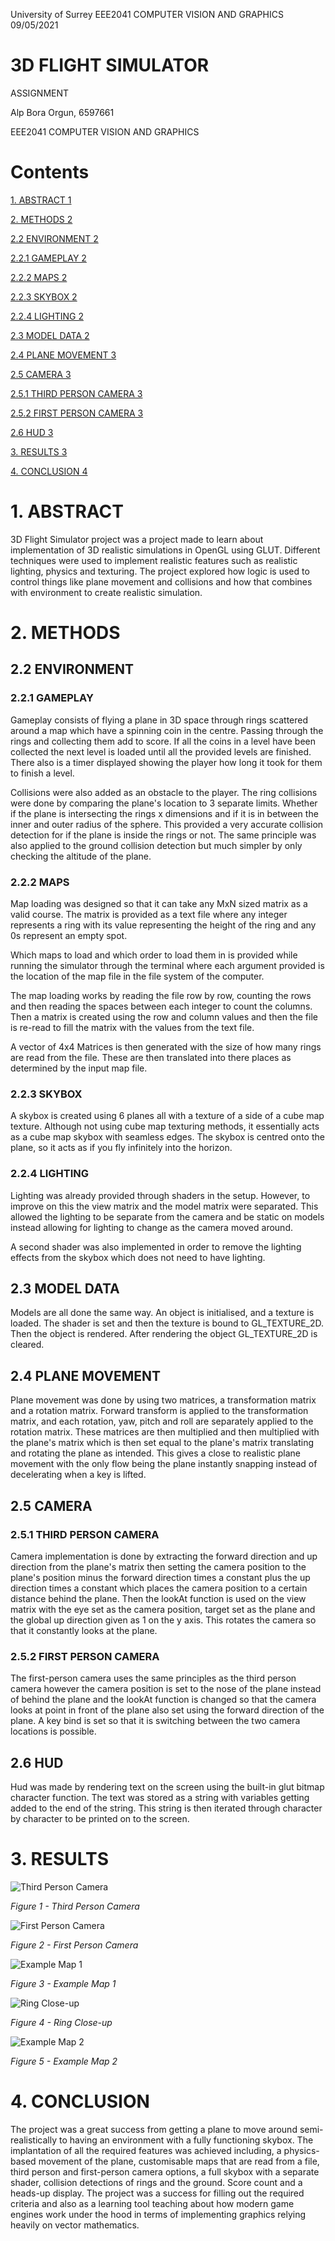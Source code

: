 University of Surrey EEE2041 COMPUTER VISION AND GRAPHICS 09/05/2021

# 3D FLIGHT SIMULATOR
 ASSIGNMENT

Alp Bora Orgun, 6597661

EEE2041 COMPUTER VISION AND GRAPHICS

# Contents

[1. ABSTRACT 1](#1-abstract)

[2. METHODS 2](#2-methods)

[2.2 ENVIRONMENT 2](#22-environment)

[2.2.1 GAMEPLAY 2](#221-gameplay)

[2.2.2 MAPS 2](#222-maps)

[2.2.3 SKYBOX 2](#223-skybox)

[2.2.4 LIGHTING 2](#224-lighting)

[2.3 MODEL DATA 2](#23-model-data)

[2.4 PLANE MOVEMENT 3](#23-model-data)

[2.5 CAMERA 3](#25-camera)

[2.5.1 THIRD PERSON CAMERA 3](#251-third-person-camera)

[2.5.2 FIRST PERSON CAMERA 3](#251-third-person-camera)

[2.6 HUD 3](#26-hud)

[3. RESULTS 3](#3-results)

[4. CONCLUSION 4](#4-conclusion)

# 1. ABSTRACT

3D Flight Simulator project was a project made to learn about implementation of 3D realistic simulations in OpenGL using GLUT. Different techniques were used to implement realistic features such as realistic lighting, physics and texturing. The project explored how logic is used to control things like plane movement and collisions and how that combines with environment to create realistic simulation.

# 2. METHODS

## 2.2 ENVIRONMENT

### 2.2.1 GAMEPLAY

Gameplay consists of flying a plane in 3D space through rings scattered around a map which have a spinning coin in the centre. Passing through the rings and collecting them add to score. If all the coins in a level have been collected the next level is loaded until all the provided levels are finished. There also is a timer displayed showing the player how long it took for them to finish a level.

Collisions were also added as an obstacle to the player. The ring collisions were done by comparing the plane&#39;s location to 3 separate limits. Whether if the plane is intersecting the rings x dimensions and if it is in between the inner and outer radius of the sphere. This provided a very accurate collision detection for if the plane is inside the rings or not. The same principle was also applied to the ground collision detection but much simpler by only checking the altitude of the plane.

### 2.2.2 MAPS

Map loading was designed so that it can take any MxN sized matrix as a valid course. The matrix is provided as a text file where any integer represents a ring with its value representing the height of the ring and any 0s represent an empty spot.

Which maps to load and which order to load them in is provided while running the simulator through the terminal where each argument provided is the location of the map file in the file system of the computer.

The map loading works by reading the file row by row, counting the rows and then reading the spaces between each integer to count the columns. Then a matrix is created using the row and column values and then the file is re-read to fill the matrix with the values from the text file.

A vector of 4x4 Matrices is then generated with the size of how many rings are read from the file. These are then translated into there places as determined by the input map file.

### 2.2.3 SKYBOX

A skybox is created using 6 planes all with a texture of a side of a cube map texture. Although not using cube map texturing methods, it essentially acts as a cube map skybox with seamless edges. The skybox is centred onto the plane, so it acts as if you fly infinitely into the horizon.

### 2.2.4 LIGHTING

Lighting was already provided through shaders in the setup. However, to improve on this the view matrix and the model matrix were separated. This allowed the lighting to be separate from the camera and be static on models instead allowing for lighting to change as the camera moved around.

 A second shader was also implemented in order to remove the lighting effects from the skybox which does not need to have lighting.

## 2.3 MODEL DATA

Models are all done the same way. An object is initialised, and a texture is loaded. The shader is set and then the texture is bound to GL\_TEXTURE\_2D. Then the object is rendered. After rendering the object GL\_TEXTURE\_2D is cleared.

## 2.4 PLANE MOVEMENT

Plane movement was done by using two matrices, a transformation matrix and a rotation matrix. Forward transform is applied to the transformation matrix, and each rotation, yaw, pitch and roll are separately applied to the rotation matrix. These matrices are then multiplied and then multiplied with the plane&#39;s matrix which is then set equal to the plane&#39;s matrix translating and rotating the plane as intended. This gives a close to realistic plane movement with the only flow being the plane instantly snapping instead of decelerating when a key is lifted.

## 2.5 CAMERA

### 2.5.1 THIRD PERSON CAMERA

Camera implementation is done by extracting the forward direction and up direction from the plane&#39;s matrix then setting the camera position to the plane&#39;s position minus the forward direction times a constant plus the up direction times a constant which places the camera position to a certain distance behind the plane. Then the lookAt function is used on the view matrix with the eye set as the camera position, target set as the plane and the global up direction given as 1 on the y axis. This rotates the camera so that it constantly looks at the plane.

### 2.5.2 FIRST PERSON CAMERA

The first-person camera uses the same principles as the third person camera however the camera position is set to the nose of the plane instead of behind the plane and the lookAt function is changed so that the camera looks at point in front of the plane also set using the forward direction of the plane. A key bind is set so that it is switching between the two camera locations is possible.

## 2.6 HUD

Hud was made by rendering text on the screen using the built-in glut bitmap character function. The text was stored as a string with variables getting added to the end of the string. This string is then iterated through character by character to be printed on to the screen.

# 3. RESULTS

![Third Person Camera](https://imgur.com/zs9QTak.png)

_Figure 1 - Third Person Camera_

![First Person Camera](https://imgur.com/a5hya0L.png)

_Figure 2 - First Person Camera_

![Example Map 1](https://imgur.com/78MVUju.png)

_Figure 3 - Example Map 1_

![Ring Close-up](https://imgur.com/wvFuFfa.png)

_Figure 4 - Ring Close-up_

![Example Map 2](https://imgur.com/DzWsS74.png)

_Figure 5 - Example Map 2_

# 4. CONCLUSION

The project was a great success from getting a plane to move around semi-realistically to having an environment with a fully functioning skybox. The implantation of all the required features was achieved including, a physics-based movement of the plane, customisable maps that are read from a file, third person and first-person camera options, a full skybox with a separate shader, collision detections of rings and the ground. Score count and a heads-up display. The project was a success for filling out the required criteria and also as a learning tool teaching about how modern game engines work under the hood in terms of implementing graphics relying heavily on vector mathematics.